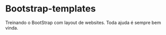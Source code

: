 # Bootstrap-templates

Treinando o BootStrap com layout de websites.
Toda ajuda é sempre bem vinda.
